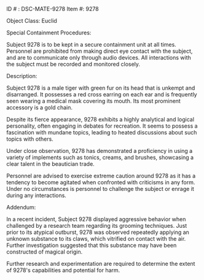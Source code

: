 ID # : DSC-MATE-9278
Item #: 9278

Object Class: Euclid

Special Containment Procedures: 

Subject 9278 is to be kept in a secure containment unit at all times. Personnel are prohibited from making direct eye contact with the subject, and are to communicate only through audio devices. All interactions with the subject must be recorded and monitored closely.

Description:

Subject 9278 is a male tiger with green fur on its head that is unkempt and disarranged. It possesses a red cross earring on each ear and is frequently seen wearing a medical mask covering its mouth. Its most prominent accessory is a gold chain.

Despite its fierce appearance, 9278 exhibits a highly analytical and logical personality, often engaging in debates for recreation. It seems to possess a fascination with mundane topics, leading to heated discussions about such topics with others.

Under close observation, 9278 has demonstrated a proficiency in using a variety of implements such as tonics, creams, and brushes, showcasing a clear talent in the beautician trade.

Personnel are advised to exercise extreme caution around 9278 as it has a tendency to become agitated when confronted with criticisms in any form. Under no circumstances is personnel to challenge the subject or enrage it during any interactions. 

Addendum:

In a recent incident, Subject 9278 displayed aggressive behavior when challenged by a research team regarding its grooming techniques. Just prior to its atypical outburst, 9278 was observed repeatedly applying an unknown substance to its claws, which vitrified on contact with the air. Further investigation suggested that this substance may have been constructed of magical origin.

Further research and experimentation are required to determine the extent of 9278's capabilities and potential for harm.